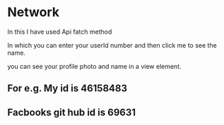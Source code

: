 # Network
In this I have used Api fatch method

In which you can enter your userId number and then click me to see the name.

you can see your profile photo and name in a view element.

## For e.g. My id is 46158483
## Facbooks git hub id is 69631